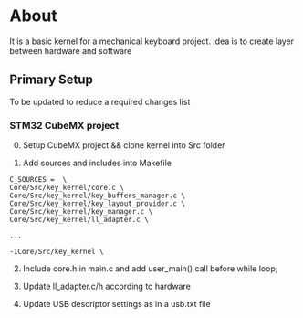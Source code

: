 # About

It is a basic kernel for a mechanical keyboard project. Idea is to create
layer between hardware and software

## Primary Setup

To be updated to reduce a required changes list

### STM32 CubeMX project

0) Setup CubeMX project && clone kernel into Src folder

1) Add sources and includes into Makefile

```shell
C_SOURCES =  \
Core/Src/key_kernel/core.c \
Core/Src/key_kernel/key_buffers_manager.c \
Core/Src/key_kernel/key_layout_provider.c \
Core/Src/key_kernel/key_manager.c \
Core/Src/key_kernel/ll_adapter.c \

...

-ICore/Src/key_kernel \
```

2) Include core.h in main.c and add user_main() call before while loop;

3) Update ll_adapter.c/h according to hardware

4) Update USB descriptor settings as in a usb.txt file
